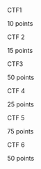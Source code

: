 CTF1

10 points

CTF 2 

15 points

CTF3 

50 points

CTF 4

25 points

CTF 5

75 points

CTF 6

50 points